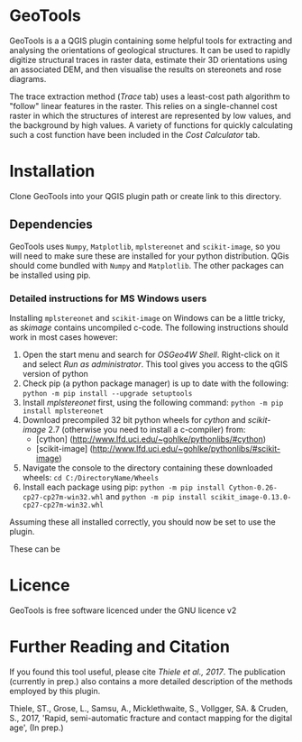 # GeoTools
GeoTools is a a QGIS plugin containing some helpful tools for extracting and analysing the orientations of geological structures. It can
be used to rapidly digitize structural traces in raster data, estimate their 3D orientations using an associated DEM, and then visualise
the results on stereonets and rose diagrams.

The trace extraction method (*Trace* tab) uses a least-cost path algorithm to "follow" linear features in the raster. This relies on a 
single-channel cost raster in which the structures of interest are represented by low values, and the background by high values. A variety of
functions for quickly calculating such a cost function have been included in the *Cost Calculator* tab.

# Installation
Clone GeoTools into your QGIS plugin path or create link to this directory. 

## Dependencies
GeoTools uses `Numpy`, `Matplotlib`, `mplstereonet` and `scikit-image`, so you will need to make sure these are installed for your python distribution.
QGis should come bundled with `Numpy` and `Matplotlib`. The other packages can be installed using pip. 

### Detailed instructions for MS Windows users
Installing `mplstereonet` and `scikit-image` on Windows can be a little tricky, as *skimage* contains uncompiled c-code. The following instructions should work
in most cases however:
1. Open the start menu and search for *OSGeo4W Shell*. Right-click on it and select *Run as administrator*. This tool gives you access to the qGIS version of python
2. Check pip (a python package manager) is up to date with the following: `python -m pip install --upgrade setuptools`
3. Install *mplstereonet* first, using the following command: `python -m pip install mplstereonet`
4. Download precompiled 32 bit python wheels for *cython* and *scikit-image* 2.7 (otherwise you need to install a c-compiler) from:
	* [cython] (http://www.lfd.uci.edu/~gohlke/pythonlibs/#cython) 
	* [scikit-image] (http://www.lfd.uci.edu/~gohlke/pythonlibs/#scikit-image)
5. Navigate the console to the directory containing these downloaded wheels: `cd C:/DirectoryName/Wheels`
6. Install each package using pip: `python -m pip install Cython-0.26-cp27-cp27m-win32.whl` and `python -m pip install scikit_image-0.13.0-cp27-cp27m-win32.whl`

Assuming these all installed correctly, you should now be set to use the plugin.

These can be 
# Licence
GeoTools is free software licenced under the GNU licence v2


# Further Reading and Citation

If you found this tool useful, please cite *Thiele et al., 2017*. The publication (currently in prep.) also contains a more detailed description of the methods employed by this plugin.

Thiele, ST., Grose, L., Samsu, A., Micklethwaite, S., Vollgger, SA. & Cruden, S., 2017, 'Rapid, semi-automatic fracture and contact mapping for the digital age', (In prep.)